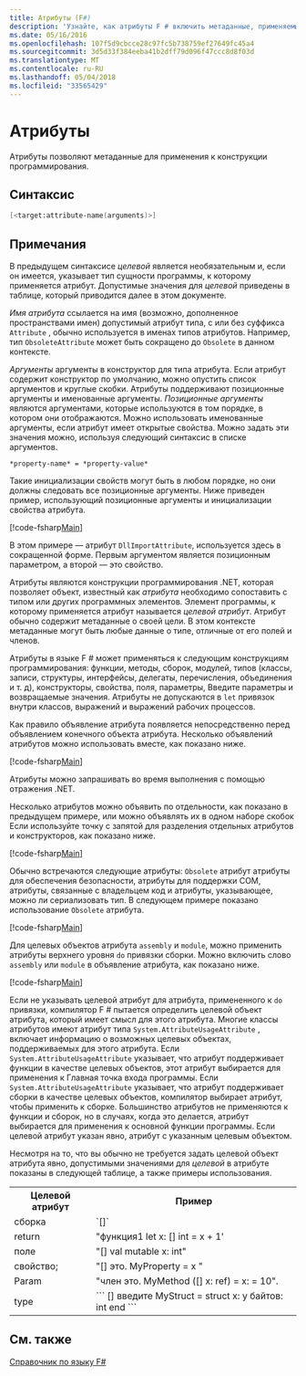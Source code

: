 ```yaml
---
title: Атрибуты (F#)
description: 'Узнайте, как атрибуты F # включить метаданные, применяемые к конструкции программирования.'
ms.date: 05/16/2016
ms.openlocfilehash: 107f5d9cbcce28c97fc5b738759ef27649fc45a4
ms.sourcegitcommit: 3d5d33f384eeba41b2dff79d096f47ccc8d8f03d
ms.translationtype: MT
ms.contentlocale: ru-RU
ms.lasthandoff: 05/04/2018
ms.locfileid: "33565429"
---
```

# <a name="attributes"></a>Атрибуты

Атрибуты позволяют метаданные для применения к конструкции программирования.

## <a name="syntax"></a>Синтаксис

```fsharp
[<target:attribute-name(arguments)>]
```

## <a name="remarks"></a>Примечания

В предыдущем синтаксисе *целевой* является необязательным и, если он имеется, указывает тип сущности программы, к которому применяется атрибут. Допустимые значения для *целевой* приведены в таблице, который приводится далее в этом документе.

*Имя атрибута* ссылается на имя (возможно, дополненное пространствами имен) допустимый атрибут типа, с или без суффикса `Attribute` , обычно используется в именах типов атрибутов. Например, тип `ObsoleteAttribute` может быть сокращено до `Obsolete` в данном контексте.

*Аргументы* аргументы в конструктор для типа атрибута. Если атрибут содержит конструктор по умолчанию, можно опустить список аргументов и круглые скобки. Атрибуты поддерживают позиционные аргументы и именованные аргументы. *Позиционные аргументы* являются аргументами, которые используются в том порядке, в котором они отображаются. Можно использовать именованные аргументы, если атрибут имеет открытые свойства. Можно задать эти значения можно, используя следующий синтаксис в списке аргументов.

```
*property-name* = *property-value*
```

Такие инициализации свойств могут быть в любом порядке, но они должны следовать все позиционные аргументы. Ниже приведен пример, использующий позиционные аргументы и инициализации свойства атрибута.

[!code-fsharp[Main](../../../samples/snippets/fsharp/lang-ref-2/snippet6202.fs)]

В этом примере — атрибут `DllImportAttribute`, используется здесь в сокращенной форме. Первым аргументом является позиционным параметром, а второй — это свойство.

Атрибуты являются конструкции программирования .NET, которая позволяет объект, известный как *атрибута* необходимо сопоставить с типом или других программных элементов. Элемент программы, к которому применяется атрибут называется *целевой атрибут*. Атрибут обычно содержит метаданные о своей цели. В этом контексте метаданные могут быть любые данные о типе, отличные от его полей и членов.

Атрибуты в языке F # может применяться к следующим конструкциям программирования: функции, методы, сборок, модулей, типов (классы, записи, структуры, интерфейсы, делегаты, перечисления, объединения и т. д), конструкторы, свойства, поля, параметры, Введите параметры и возвращаемые значения. Атрибуты не допускаются в `let` привязок внутри классов, выражений и выражений рабочих процессов.

Как правило объявление атрибута появляется непосредственно перед объявлением конечного объекта атрибута. Несколько объявлений атрибутов можно использовать вместе, как показано ниже.

[!code-fsharp[Main](../../../samples/snippets/fsharp/lang-ref-2/snippet6603.fs)]

Атрибуты можно запрашивать во время выполнения с помощью отражения .NET.

Несколько атрибутов можно объявить по отдельности, как показано в предыдущем примере, или можно объявлять их в одном наборе скобок Если используйте точку с запятой для разделения отдельных атрибутов и конструкторов, как показано ниже.

[!code-fsharp[Main](../../../samples/snippets/fsharp/lang-ref-2/snippet6604.fs)]

Обычно встречаются следующие атрибуты: `Obsolete` атрибут атрибуты для обеспечения безопасности, атрибуты для поддержки COM, атрибуты, связанные с владельцем код и атрибуты, указывающее, можно ли сериализовать тип. В следующем примере показано использование `Obsolete` атрибута.

[!code-fsharp[Main](../../../samples/snippets/fsharp/lang-ref-2/snippet6605.fs)]

Для целевых объектов атрибута `assembly` и `module`, можно применить атрибуты верхнего уровня `do` привязки сборки. Можно включить слово `assembly` или `module` в объявление атрибута, как показано ниже.

[!code-fsharp[Main](../../../samples/snippets/fsharp/lang-ref-2/snippet6606.fs)]

Если не указывать целевой атрибут для атрибута, примененного к `do` привязки, компилятор F # пытается определить целевой объект атрибута, который имеет смысл для этого атрибута. Многие классы атрибутов имеют атрибут типа `System.AttributeUsageAttribute` , включает информацию о возможных целевых объектах, поддерживаемых для этого атрибута. Если `System.AttributeUsageAttribute` указывает, что атрибут поддерживает функции в качестве целевых объектов, этот атрибут выбирается для применения к Главная точка входа программы. Если `System.AttributeUsageAttribute` указывает, что атрибут поддерживает сборки в качестве целевых объектов, компилятор выбирает атрибут, чтобы применить к сборке. Большинство атрибутов не применяются к функции и сборок, но в случаях, когда это делается, атрибут выбирается для применения к основной функции программы. Если целевой атрибут указан явно, атрибут с указанным целевым объектом.

Несмотря на то, что вы обычно не требуется задать целевой объект атрибута явно, допустимыми значениями для *целевой* в атрибуте показаны в следующей таблице, а также примеры использования.

<table>
  <tr>
    <th>Целевой атрибут</td>
    <th>Пример</td> 
  </tr>
  <tr>
    <td>сборка</td>
    <td>`[<assembly: AssemblyVersionAttribute("1.0.0.0")>]`</td> 
  </tr>
  <tr>
    <td>return</td>
    <td>"функция1 let x: [<return: Obsolete>] int = x + 1'</td> 
  </tr>
  <tr>
    <td>поле</td>
    <td>"[<field: DefaultValue>] val mutable x: int"</td> 
  </tr>
  <tr>
    <td>свойство;</td>
    <td>"[<property: Obsolete>] это. MyProperty = x "</td> 
  </tr>
  <tr>
    <td>Param</td>
    <td>"член это. MyMethod ([<param: Out>] x: ref<int>) = x: = 10".</td> 
  </tr>
  <tr>
    <td>type</td>
    <td>
        ```
        [<type: StructLayout(Sequential)>] введите MyStruct = struct x: y байтов: int end ```
    </td> 
  </tr>
</table>

## <a name="see-also"></a>См. также

[Справочник по языку F#](index.md)
